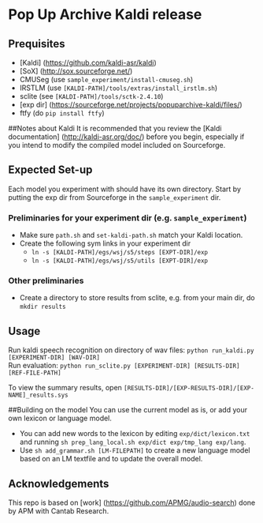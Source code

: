 # Pop Up Archive Kaldi release
## Prequisites
* [Kaldi] (https://github.com/kaldi-asr/kaldi)
* [SoX] (http://sox.sourceforge.net/)
* CMUSeg (use `sample_experiment/install-cmuseg.sh`)
* IRSTLM (use `[KALDI-PATH]/tools/extras/install_irstlm.sh`)
* sclite (see `[KALDI-PATH]/tools/sctk-2.4.10`)
* [exp dir] (https://sourceforge.net/projects/popuparchive-kaldi/files/)
* ftfy (do `pip install ftfy`)

##Notes about Kaldi
It is recommended that you review the [Kaldi documentation] (http://kaldi-asr.org/doc/) before you begin, especially if you intend to modify the compiled model included on Sourceforge.

## Expected Set-up
Each model you experiment with should have its own directory. Start by putting the exp dir from Sourceforge in the `sample_experiment` dir.
### Preliminaries for your experiment dir (e.g. `sample_experiment`)
* Make sure `path.sh` and `set-kaldi-path.sh` match your Kaldi location.
* Create the following sym links in your experiment dir
	* `ln -s [KALDI-PATH]/egs/wsj/s5/steps [EXPT-DIR]/exp`
	* `ln -s [KALDI-PATH]/egs/wsj/s5/utils [EXPT-DIR]/exp`

### Other preliminaries
* Create a directory to store results from sclite, e.g. from your main dir, do `mkdir results`

## Usage
Run kaldi speech recognition on directory of wav files: 
`python run_kaldi.py [EXPERIMENT-DIR] [WAV-DIR]`  
Run evaluation:
`python run_sclite.py [EXPERIMENT-DIR] [RESULTS-DIR] [REF-FILE-PATH]`

To view the summary results, open `[RESULTS-DIR]/[EXP-RESULTS-DIR]/[EXP-NAME]_results.sys`

##Building on the model
You can use the current model as is, or add your own lexicon or language model.
* You can add new words to the lexicon by editing `exp/dict/lexicon.txt` and running `sh prep_lang_local.sh exp/dict exp/tmp_lang exp/lang`. 
* Use `sh add_grammar.sh [LM-FILEPATH]` to create a new language model based on an LM textfile and to update the overall model.

## Acknowledgements
This repo is based on [work] (https://github.com/APMG/audio-search) done by APM with Cantab Research.
